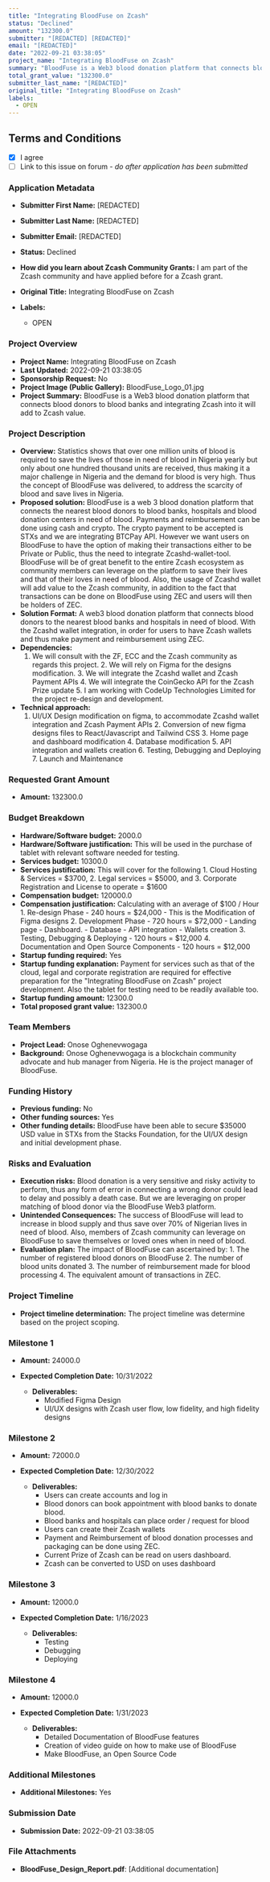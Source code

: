 ```yaml
---
title: "Integrating BloodFuse on Zcash"
status: "Declined"
amount: "132300.0"
submitter: "[REDACTED] [REDACTED]"
email: "[REDACTED]"
date: "2022-09-21 03:38:05"
project_name: "Integrating BloodFuse on Zcash"
summary: "BloodFuse is a Web3 blood donation platform that connects blood donors to blood banks and integrating Zcash into it will add to Zcash value."
total_grant_value: "132300.0"
submitter_last_name: "[REDACTED]"
original_title: "Integrating BloodFuse on Zcash"
labels:
  - OPEN
---
```


## Terms and Conditions

- [X] I agree
- [ ] Link to this issue on forum - _do after application has been submitted_

### Application Metadata

- **Submitter First Name:**
  [REDACTED]
- **Submitter Last Name:**
  [REDACTED]
- **Submitter Email:**
  [REDACTED]
- **Status:**
  Declined
- **How did you learn about Zcash Community Grants:**
  I am part of the Zcash community and have applied before for a Zcash grant.
- **Original Title:**
  Integrating BloodFuse on Zcash

- **Labels:**
  - OPEN

### Project Overview

- **Project Name:**
  Integrating BloodFuse on Zcash
- **Last Updated:**
  2022-09-21 03:38:05
- **Sponsorship Request:**
  No
- **Project Image (Public Gallery):**
  BloodFuse_Logo_01.jpg
- **Project Summary:**
  BloodFuse is a Web3 blood donation platform that connects blood donors to blood banks and integrating Zcash into it will add to Zcash value.

### Project Description

- **Overview:**
  Statistics shows that over one million units of blood is required to save the lives of those in need of blood in Nigeria yearly but only about one hundred thousand units are received, thus making it a major challenge in Nigeria and the demand for blood is very high. Thus the concept of BloodFuse was delivered, to address the scarcity of blood and save lives in Nigeria.
- **Proposed solution:**
  BloodFuse is a web 3 blood donation platform that connects the nearest blood donors to blood banks, hospitals and blood donation centers in need of blood. Payments and reimbursement can be done using cash and crypto. The crypto payment to be accepted is STXs and we are integrating BTCPay API. However we want users on BloodFuse to have the option of making their transactions either to be Private or Public, thus the need to integrate Zcashd-wallet-tool. BloodFuse will be of great benefit to the entire Zcash ecosystem as community members can leverage on the platform to save their lives and that of their loves in need of blood. Also, the usage of Zcashd wallet will add value to the Zcash community, in addition to the fact that transactions can be done on BloodFuse using ZEC and users will then be holders of ZEC.
- **Solution Format:**
  A web3 blood donation platform that connects blood donors to the nearest blood banks and hospitals in need of blood. With the Zcashd wallet integration, in order for users to have Zcash wallets and thus make payment and reimbursement using ZEC.
- **Dependencies:**
  1. We will consult with the ZF, ECC and the Zcash community as regards this project. 2. We will rely on Figma for the designs modification. 3. We will integrate the Zcashd wallet and Zcash Payment APIs 4. We will integrate the CoinGecko API for the Zcash Prize update 5. I am working with CodeUp Technologies Limited for the project re-design and development.
- **Technical approach:**
  1. UI/UX Design modification on figma, to accommodate Zcashd wallet integration and Zcash Payment APIs 2. Conversion of new figma designs files to React/Javascript and Tailwind CSS 3. Home page and dashboard modification 4. Database modification 5. API integration and wallets creation 6. Testing, Debugging and Deploying 7. Launch and Maintenance

### Requested Grant Amount

- **Amount:**
  132300.0

### Budget Breakdown

- **Hardware/Software budget:**
  2000.0
- **Hardware/Software justification:**
  This will be used in the purchase of tablet with relevant software needed for testing.
- **Services budget:**
  10300.0
- **Services justification:**
  This will cover for the following 1. Cloud Hosting & Services = $3700, 2. Legal services = $5000, and 3. Corporate Registration and License to operate = $1600
- **Compensation budget:**
  120000.0
- **Compensation justification:**
  Calculating with an average of $100 / Hour 1. Re-design Phase - 240 hours = $24,000 - This is the Modification of Figma designs 2. Development Phase - 720 hours = $72,000 - Landing page - Dashboard. - Database - API integration - Wallets creation 3. Testing, Debugging & Deploying - 120 hours = $12,000 4. Documentation and Open Source Components - 120 hours = $12,000
- **Startup funding required:**
  Yes
- **Startup funding explanation:**
  Payment for services such as that of the cloud, legal and corporate registration are required for effective preparation for the "Integrating BloodFuse on Zcash" project development. Also the tablet for testing need to be readily available too.
- **Startup funding amount:**
  12300.0
- **Total proposed grant value:**
  132300.0

### Team Members

- **Project Lead:**
  Onose Oghenevwogaga
- **Background:**
  Onose Oghenevwogaga is a blockchain community advocate and hub manager from Nigeria. He is the project manager of BloodFuse.

### Funding History

- **Previous funding:**
  No
- **Other funding sources:**
  Yes
- **Other funding details:**
  BloodFuse have been able to secure $35000 USD value in STXs from the Stacks Foundation, for the UI/UX design and initial development phase.

### Risks and Evaluation

- **Execution risks:**
  Blood donation is a very sensitive and risky activity to perform, thus any form of error in connecting a wrong donor could lead to delay and possibly a death case. But we are leveraging on proper matching of blood donor via the BloodFuse Web3 platform.
- **Unintended Consequences:**
  The success of BloodFuse will lead to increase in blood supply and thus save over 70% of Nigerian lives in need of blood. Also, members of Zcash community can leverage on BloodFuse to save themselves or loved ones when in need of blood.
- **Evaluation plan:**
  The impact of BloodFuse can ascertained by: 1. The number of registered blood donors on BloodFuse 2. The number of blood units donated 3. The number of reimbursement made for blood processing 4. The equivalent amount of transactions in ZEC.

### Project Timeline

- **Project timeline determination:**
  The project timeline was determine based on the project scoping.

### Milestone 1

- **Amount:**
  24000.0
- **Expected Completion Date:**
  10/31/2022

  - **Deliverables:**
    - Modified Figma Design
    - UI/UX designs with Zcash user flow, low fidelity, and high fidelity designs

### Milestone 2

- **Amount:**
  72000.0
- **Expected Completion Date:**
  12/30/2022

  - **Deliverables:**
    - Users can create accounts and log in
    - Blood donors can book appointment with blood banks to donate blood.
    - Blood banks and hospitals can place order / request for blood
    - Users can create their Zcash wallets
    - Payment and Reimbursement of blood donation processes and packaging can be done using ZEC.
    - Current Prize of Zcash can be read on users dashboard.
    - Zcash can be converted to USD on uses dashboard

### Milestone 3

- **Amount:**
  12000.0
- **Expected Completion Date:**
  1/16/2023

  - **Deliverables:**
    - Testing
    - Debugging
    - Deploying

### Milestone 4

- **Amount:**
  12000.0
- **Expected Completion Date:**
  1/31/2023

  - **Deliverables:**
    - Detailed Documentation of BloodFuse features
    - Creation of video guide on how to make use of BloodFuse
    - Make BloodFuse, an Open Source Code

### Additional Milestones

- **Additional Milestones:**
  Yes

### Submission Date

- **Submission Date:**
  2022-09-21 03:38:05

### File Attachments

- **BloodFuse_Design_Report.pdf**: [Additional documentation]


